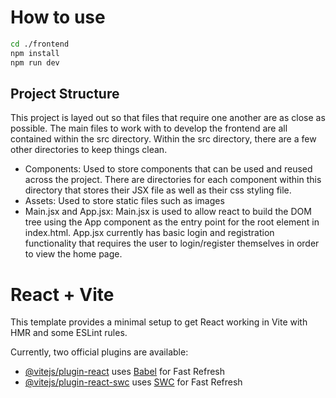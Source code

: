 # How to use

```bash
cd ./frontend
npm install
npm run dev
```

## Project Structure

This project is layed out so that files that require one another are as close as possible. The main files to work with to develop the frontend are all contained within the src directory. Within the src directory, there are a few other directories to keep things clean.

* Components: Used to store components that can be used and reused across the project. There are directories for each component within this directory that stores their JSX file as well as their css styling file.
* Assets: Used to store static files such as images
* Main.jsx and App.jsx: Main.jsx is used to allow react to build the DOM tree using the App component as the entry point for the root element in index.html. App.jsx currently has basic login and registration functionality that requires the user to login/register themselves in order to view the home page.

# React + Vite

This template provides a minimal setup to get React working in Vite with HMR and some ESLint rules.

Currently, two official plugins are available:

- [@vitejs/plugin-react](https://github.com/vitejs/vite-plugin-react/blob/main/packages/plugin-react/README.md) uses [Babel](https://babeljs.io/) for Fast Refresh
- [@vitejs/plugin-react-swc](https://github.com/vitejs/vite-plugin-react-swc) uses [SWC](https://swc.rs/) for Fast Refresh
